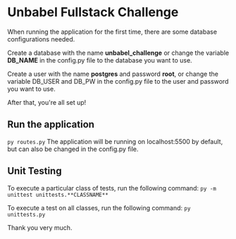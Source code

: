 # Unbabel Fullstack Challenge

When running the application for the first time, there are some database configurations needed.

Create a database with the name **unbabel_challenge** or change the variable **DB_NAME**
in the config.py file to the database you want to use.

Create a user with the name **postgres** and password **root**, or change the variable DB_USER
and DB_PW in the config.py file to the user and password you want to use.

After that, you're all set up!

## Run the application
`py routes.py`
The application will be running on localhost:5500 by default, but can also be
changed in the config.py file.

## Unit Testing

To execute a particular class of tests, run the following command:
`py -m unittest unittests.**CLASSNAME**`

To execute a test on all classes, run the following command:
`py unittests.py`

Thank you very much.

